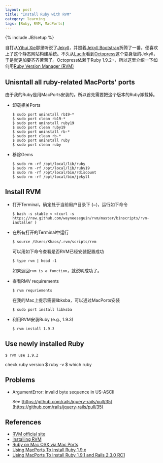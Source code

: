 ```yaml
---
layout: post
title: "Install Ruby with RVM"
category: learning
tags: [Ruby, RVM, MacPorts]
---
```

{% include JB/setup %}

自打从[Yihui Xie](http://yihui.name/)那里听说了[Jekyll](http://jekyllrb.com/)，并照着[Jekyll Bootstrap](http://jekyllbootstrap.com/)折腾了一番，便喜欢上了这个静态网站构建系统。不久从[Lucifr](http://lucifr.com/)看到[Octopress](http://octopress.org/)这个变身版的Jekyll，于是就更加要齐齐苦苦了。Octopress依赖于Ruby 1.9.2+，所以这里介绍一下如何用[Ruby Version Manager (RVM)](https://rvm.beginrescueend.com/)

## Unisntall all ruby-related MacPorts' ports

由于我的Ruby是用MacPorts安装的，所以首先需要把这个版本的Ruby卸载掉。

- 卸载相关Ports

      $ sudo port uninstall rb19-*
      $ sudo port clean rb19-*
      $ sudo port uninstall ruby19
      $ sudo port clean ruby19
      $ sudo port uninstall rb-*
      $ sudo port clean rb-*
      $ sudo port uninstall ruby
      $ sudo port clean ruby

- 移除Gems

      $ sudo rm -rf /opt/local/lib/ruby
      $ sudo rm -rf /opt/local/lib/ruby19
      $ sudo rm -rf /opt/local/bin/rdiscount
      $ sudo rm -rf /opt/local/bin/jekyll

## Install RVM

- 打开Terminal，确定处于当前用户目录下 (~)，运行如下命令

      $ bash -s stable < <(curl -s https://raw.github.com/wayneeseguin/rvm/master/binscripts/rvm-installer )

- 在所有打开的Terminal中运行

      $ source /Users/Khaos/.rvm/scripts/rvm

  可以用如下命令查看是否RVM已经安装配置成功

      $ type rvm | head -1

  如果返回`rvm is a function`，就说明成功了。

- 查看RMV requirements

      $ rvm requriements

  在我的Mac上提示需要libksba，可以通过MacPorts安装

      $ sudo port install libksba

- 利用RVM安装Ruby (e.g., 1.9.3)

      $ rvm install 1.9.3

## Use newly installed Ruby

    $ rvm use 1.9.2

  check ruby version
    $ ruby -v
    $ which ruby

## Problems

- ArgumentError: invalid byte sequence in US-ASCII

  See [https://github.com/rails/jquery-rails/pull/35](https://github.com/rails/jquery-rails/pull/35)

## References

- [RVM official site](https://rvm.beginrescueend.com/)
- [Installing RVM](https://rvm.beginrescueend.com/rvm/install/)
- [Ruby on Mac OSX via Mac Ports](http://stackoverflow.com/questions/3464285/ruby-on-mac-osx-via-mac-ports)
- [Using MacPorts To Install Ruby 1.9.x](http://www.alessandrobaffa.it/2011/04/18/using-macports-to-install-ruby-1-9-x/)
- [Using MacPorts To Install Ruby 1.9.1 and Rails 2.3.0 RC1](http://www.ruby-forum.com/topic/178659#782331)
